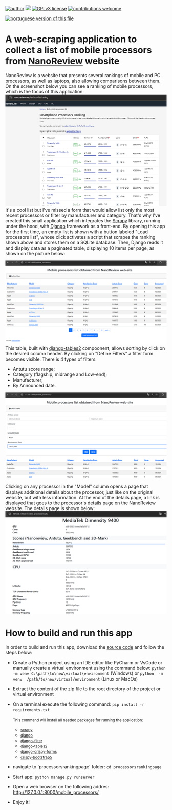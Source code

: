 [![author](https://img.shields.io/badge/author-Marcius%20D.%20Moraes-green)](https://www.linkedin.com/in/marciusdm) [![](https://img.shields.io/badge/python-3.7+-blue.svg)](https://www.python.org/downloads/release/python-365/) [![GPLv3 license](https://img.shields.io/badge/License-GPLv3-blue.svg)](http://perso.crans.org/besson/LICENSE.html) [![contributions welcome](https://img.shields.io/badge/contributions-welcome-brightgreen.svg?style=flat)](https://github.com/marciusdm/portfolio/issues)

<a href="readme.md"> <img src="https://flagsapi.com/BR/flat/32.png" alt="portuguese version of this file" /></a>

# A web-scraping application to collect a list of mobile processors from [NanoReview](https://nanoreview.net/en/soc-list/rating) website 
NanoReview is a website that presents several rankings of mobile and PC processors, as well as laptops, also allowing comparisons between them. On the screenshot below you can see a ranking of mobile processors, which is the focus of this application:
![NanoReview mobile processor home](https://raw.githubusercontent.com/marciusdm/webscraping/refs/heads/main/assets/nanoreview/NanoReviewHome.png)
It's a cool list but I've missed a form that would allow list only the most recent processors or filter by manufacturer and category. That's why I've created this small application which integrates the [Scrapy](https://scrapy.org) library, running under the hood, with [Django](https://www.djangoproject.com) framework as a front-end.
By opening this app for the first time, an empty list is shown with  a button labeled "Load processors list", whose click activates a script that scrapes the ranking shown above and stores them on a SQLite database. Then, Django reads it and display data as a paginated table, displaying 10 items per page, as shown on the picture below:

![app home page](https://raw.githubusercontent.com/marciusdm/webscraping/refs/heads/main/assets/nanoreview/Home.png "App Home-page")
This table, built with [django-tables2](https://django-tables2.readthedocs.io/en/latest/) compoonent, allows sorting by click on the desired column header.
By clicking on "Define Filters" a filter form becomes visible. There is 4 types of filters:
* Antutu score range;
* Category (flagship,  midrange and Low-end);
* Manufacturer;
* By Announced date.

![Filter](https://raw.githubusercontent.com/marciusdm/webscraping/refs/heads/main/assets/nanoreview/Filter.png "Filter")

Clicking on any processor in the "Model" column opens a page that displays additional details about the processor, just like on the original website, but with less information. At the end of the details page, a link is displayed that goes to the processor's details page on the NanoReview website. The details page is shown below:
![Details page](https://raw.githubusercontent.com/marciusdm/webscraping/refs/heads/main/assets/nanoreview/Detail.png "Processor details")

# How to build and run this app
In order to build and run this app, download the [source code](https://github.com/marciusdm/webscraping/raw/refs/heads/main/nanoreview-django/processorsrankingpage.zip) and follow the steps below:
* Create a Python project using an IDE editor like PyCharm or VsCode or  manually create a virtual environment  using the command below:
 `python -m venv C:\path\to\new\virtual\environment` (Windows)
 or
 `python  -m  venv  /path/to/new/virtual/environment` (Linux or MacOs)
 * Extract the content of the zip file to the root directory of the project or virtual environment
 * On a terminal execute the following command:
  `pip install -r requirements.txt`
 
   <small>This command will install all needed packages for running the application:</small>
	* <small>[scrapy](https://scrapy.org)</small> 
	* <small>[django](https://www.djangoproject.com)</small>
	* <small>[django-filter](https://django-filter.readthedocs.io/en/stable/)</small>
	* [<small>django-tables2](https://django-tables2.readthedocs.io/en/latest/#)</small>
	* [<small>django-crispy-forms](https://django-crispy-forms.readthedocs.io/en/latest/)</small>
	* [<small>crispy-bootstrap5](https://pypi.org/project/crispy-bootstrap5/) </small>
*  navigate to  'processorsrankingpage' folder:
	`cd processorsrankingpage`   
* Start app:
 `python manage.py runserver`
 * Open a web browser on the following addres:
  http://127.0.0.1:8000/mobile_processors/
  * Enjoy it!
